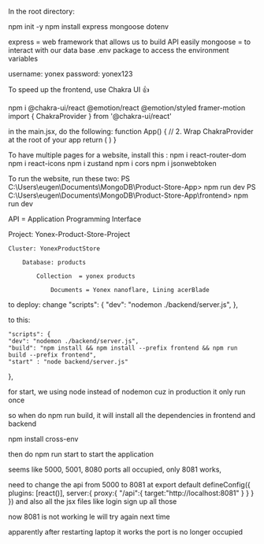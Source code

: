In the root directory:

npm init -y
npm install express mongoose dotenv

express = web framework that allows us to build API easily
mongoose = to interact with our data base
.env package to access the environment variables

username: yonex
password: yonex123

To speed up the frontend, use Chakra UI 👍

npm i @chakra-ui/react @emotion/react @emotion/styled framer-motion
import { ChakraProvider } from '@chakra-ui/react'

in the main.jsx, do the following:
function App() {
  // 2. Wrap ChakraProvider at the root of your app
  return (
    <ChakraProvider>
      <TheRestOfYourApplication />
    </ChakraProvider>
  )
}

To have multiple pages for a website, install this :
npm i react-router-dom
npm i react-icons
npm i zustand
npm i cors
npm i jsonwebtoken

To run the website, run these two: 
PS C:\Users\eugen\Documents\MongoDB\Product-Store-App> npm run dev
PS C:\Users\eugen\Documents\MongoDB\Product-Store-App\frontend> npm run dev


API = Application Programming Interface

Project: Yonex-Product-Store-Project

    Cluster: YonexProductStore

        Database: products

            Collection  = yonex products

                Documents = Yonex nanoflare, Lining acerBlade

to deploy:
change 
  "scripts": {
    "dev": "nodemon ./backend/server.js",
  },

  to this: 

    "scripts": {
    "dev": "nodemon ./backend/server.js",
    "build": "npm install && npm install --prefix frontend && npm run build --prefix frontend",
    "start" : "node backend/server.js"
  },

  for start, we using node instead of nodemon cuz in production it only run once

  so when do npm run build, it will install all the dependencies in frontend and backend

  npm install cross-env

  then do npm run start to start the application


  seems like 5000, 5001, 8080 ports all occupied, only 8081 works,

  need to change the api from 5000 to 8081 at 
  export default defineConfig({
  plugins: [react()],
  server:{
    proxy:{
      "/api":{
        target:"http://localhost:8081"
      }
    }
  }
}) and also all the jsx files like login sign up all those


now 8081 is not working le
will try again next time

apparently after restarting laptop it works the port is no longer occupied

